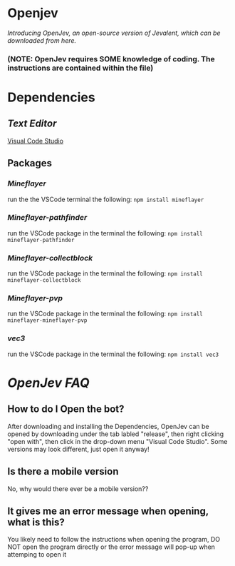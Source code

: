 # **Openjev**

*Introducing OpenJev, an open-source version of Jevalent, which can be downloaded from here.*
### (NOTE: OpenJev requires SOME knowledge of coding. The instructions are contained within the file)

# **Dependencies**

## ***Text Editor***
[Visual Code Studio](https://code.visualstudio.com/)

## **Packages**
### *Mineflayer*
run the the VSCode terminal the following:
```npm install mineflayer```

### *Mineflayer-pathfinder*
run the VSCode package in the terminal the following:
```npm install mineflayer-pathfinder```

### *Mineflayer-collectblock*
run the VSCode package in the terminal the following:
```npm install mineflayer-collectblock```

### *Mineflayer-pvp*
run the VSCode package in the terminal the following:
```npm install mineflayer-mineflayer-pvp```

### *vec3*
run the VSCode package in the terminal the following:
```npm install vec3```

# ***OpenJev FAQ***

## **How to do I Open the bot?**
After downloading and installing the Dependencies, OpenJev can be opened by downloading under the tab labled "release", then right clicking "open with", then click in the drop-down menu "Visual Code Studio". Some versions may look different, just open it anyway!

## **Is there a mobile version**
No, why would there ever be a mobile version??

## It gives me an error message when opening, what is this?
You likely need to follow the instructions when opening the program, DO NOT open the program directly or the error message will pop-up when attemping to open it

